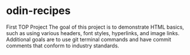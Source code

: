 # odin-recipes
First TOP Project
The goal of this project is to demonstrate HTML basics, such as using various headers, font styles, hyperlinks,
and image links. Additional goals are to use git terminal commands and have commit comments that conform to
industry standards.